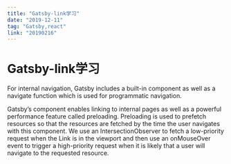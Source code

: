 ```yaml
---
title: "Gatsby-link学习"
date: "2019-12-11"
tag: "Gatsby,react"
link: "20190216"
---
```



# Gatsby-link学习
For internal navigation, Gatsby includes a built-in <Link> component as well as a navigate function which is used for programmatic navigation.

Gatsby’s <Link> component enables linking to internal pages as well as a powerful performance feature called preloading. Preloading is used to prefetch resources so that the resources are fetched by the time the user navigates with this component. We use an IntersectionObserver to fetch a low-priority request when the Link is in the viewport and then use an onMouseOver event to trigger a high-priority request when it is likely that a user will navigate to the requested resource.


